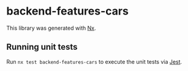 # backend-features-cars

This library was generated with [Nx](https://nx.dev).

## Running unit tests

Run `nx test backend-features-cars` to execute the unit tests via [Jest](https://jestjs.io).
